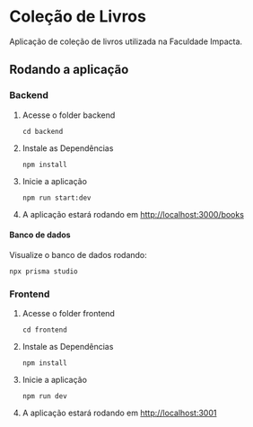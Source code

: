 # Coleção de Livros

Aplicação de coleção de livros utilizada na Faculdade Impacta.

## Rodando a aplicação

### Backend

1. Acesse o folder backend

   ```PlainText
   cd backend
   ```

2. Instale as Dependências

   ```PlainText
   npm install
   ```

3. Inicie a aplicação

   ```PlainText
   npm run start:dev
   ```

4. A aplicação estará rodando em <http://localhost:3000/books>

#### Banco de dados

Visualize o banco de dados rodando:

```PlainText
npx prisma studio
```

### Frontend

1. Acesse o folder frontend

   ```PlainText
   cd frontend
   ```

2. Instale as Dependências

   ```PlainText
   npm install
   ```

3. Inicie a aplicação

   ```PlainText
   npm run dev
   ```

4. A aplicação estará rodando em <http://localhost:3001>
